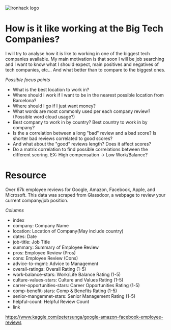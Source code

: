 ![Ironhack logo](https://i.imgur.com/1QgrNNw.png)

# How is it like working at the Big Tech Companies?

I will try to analyse how it is like to working in one of the biggest tech companies available. My main motivation is that soon I will be job searching and I want to know what I should expect, main positives and negatives of tech companies, etc... And what better than to compare to the biggest ones.

*Possible focus points*
* What is the best location to work in?
* Where should I work if I want to be in the nearest possible location from Barcelona?
* Where should I go if I just want money?
* What words are most commonly used per each company review? (Possible word cloud usage?)
* Best company to work in by country? Best country to work in by company?
* Is the a correlation between a long "bad" review and a bad score? Is shorter bad reviews correlated to good scores?
* And what about the "good" reviews length? Does it affect scores?
* Do a matrix correlation to find possible correlations between the different scoring. EX: High compensation -> Low Work/Balance?

# Resource
Over 67k employee reviews for Google, Amazon, Facebook, Apple, and Microsoft.
This data was scraped from Glassdoor, a webpage to review your current company/job position.

*Columns*
* index
* company: Company Name
* location: Location of Company(May include country)
* dates: Date
* job-title: Job Title
* summary: Summary of Employee Review
* pros: Employee Review (Pros)
* cons: Employee Review (Cons)
* advice-to-mgmt: Advice to Management
* overall-ratings: Overall Rating (1-5)
* work-balance-stars: Work/Life Balance Rating (1-5)
* culture-values-stars: Culture and Values Rating (1-5)
* carrer-opportunities-stars: Career Opportunities Rating (1-5)
* comp-benefit-stars: Comp & Benefits Rating (1-5)
* senior-mangemnet-stars: Senior Management Rating (1-5)
* helpful-count: Helpful Review Count
* link

https://www.kaggle.com/petersunga/google-amazon-facebook-employee-reviews

